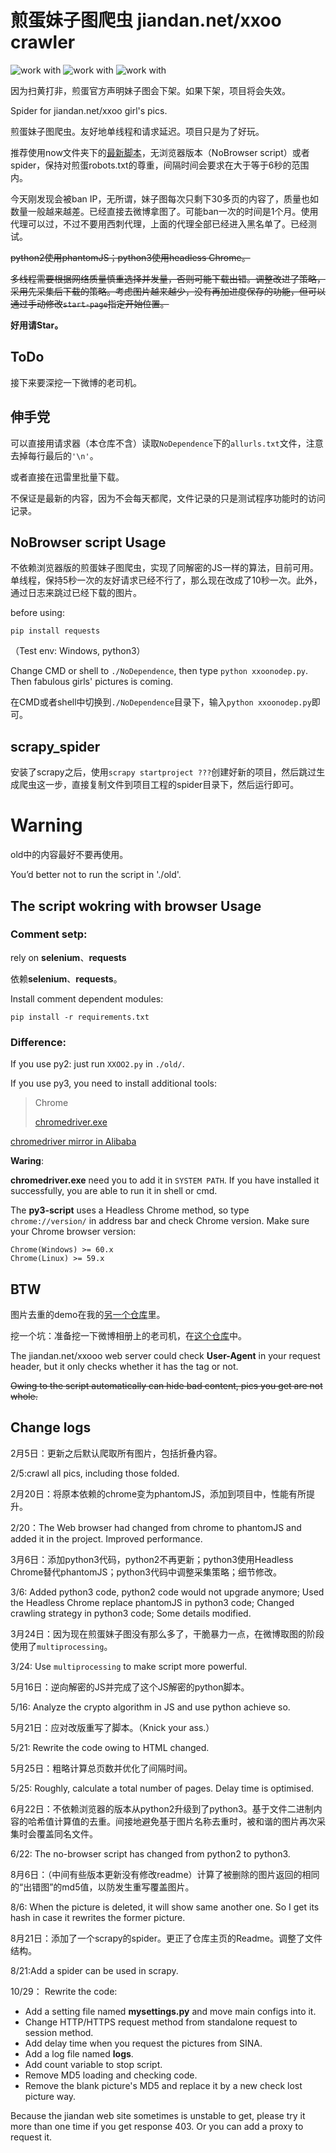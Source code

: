 # 煎蛋妹子图爬虫 jiandan.net/xxoo crawler 

![work with](https://img.shields.io/badge/py2-NoBrowser-green.svg)
![work with](https://img.shields.io/badge/py3-Browser&Selenium-blue.svg)
![work with](https://img.shields.io/badge/py2-Browser&Selenium-red.svg)

因为扫黄打非，煎蛋官方声明妹子图会下架。如果下架，项目将会失效。

Spider for jiandan.net/xxoo girl's pics. 

煎蛋妹子图爬虫。友好地单线程和请求延迟。项目只是为了好玩。

推荐使用now文件夹下的[最新脚本](https://github.com/B1u3Buf4/JiandaXOcrawler/blob/master/now/NoDependence)，无浏览器版本（NoBrowser script）或者spider，保持对煎蛋robots.txt的尊重，间隔时间会要求在大于等于6秒的范围内。

今天刚发现会被ban IP，无所谓，妹子图每次只剩下30多页的内容了，质量也如数量一般越来越差。已经直接去微博拿图了。可能ban一次的时间是1个月。使用代理可以过，不过不要用西刺代理，上面的代理全部已经进入黑名单了。已经测试。

~~python2使用phantomJS；python3使用headless Chrome。~~

~~多线程需要根据网络质量慎重选择并发量，否则可能下载出错。调整改进了策略，采用先采集后下载的策略。考虑图片越来越少，没有再加进度保存的功能，但可以通过手动修改`start-page`指定开始位置。~~

**好用请Star。**

## ToDo

接下来要深挖一下微博的老司机。

## 伸手党

可以直接用请求器（本仓库不含）读取`NoDependence`下的`allurls.txt`文件，注意去掉每行最后的`'\n'`。

或者直接在迅雷里批量下载。

不保证是最新的内容，因为不会每天都爬，文件记录的只是测试程序功能时的访问记录。

## NoBrowser script Usage ##

不依赖浏览器版的煎蛋妹子图爬虫，实现了同解密的JS一样的算法，目前可用。单线程，保持5秒一次的友好请求已经不行了，那么现在改成了10秒一次。此外，通过日志来跳过已经下载的图片。

before using:

    pip install requests

（Test env: Windows, python3）

Change CMD or shell to `./NoDependence`, then type `python xxoonodep.py`. Then fabulous girls' pictures is coming.

在CMD或者shell中切换到`./NoDependence`目录下，输入`python xxoonodep.py`即可。

## scrapy_spider ##

安装了scrapy之后，使用`scrapy startproject ???`创建好新的项目，然后跳过生成爬虫这一步，直接复制文件到项目工程的spider目录下，然后运行即可。

# Warning #

old中的内容最好不要再使用。

You’d better not to run the script in './old'.

## The script wokring with browser Usage ##

### Comment setp: ###

rely on **selenium**、**requests**

依赖**selenium**、**requests**。

Install comment dependent modules:

    pip install -r requirements.txt

### Difference: ###

If you use py2: just run `XXOO2.py` in `./old/`.

If you use py3, you need to install additional tools:
> Chrome
>
> [chromedriver.exe](http://chromedriver.storage.googleapis.com/)

[chromedriver mirror in Alibaba](http://npm.taobao.org/mirrors/chromedriver/)

**Waring**:

**chromedriver.exe** need you to add it in `SYSTEM PATH`. If you have installed it successfully, you are able to run it in shell or cmd.

The **py3-script** uses a Headless Chrome method, so type `chrome://version/` in address bar and check Chrome version. Make sure your Chrome browser version:

    Chrome(Windows) >= 60.x
    Chrome(Linux) >= 59.x

## BTW ##

图片去重的demo在我的[另一个仓库](https://github.com/B1u3Buf4/de-duplication)里。

挖一个坑：准备挖一下微博相册上的老司机，在[这个仓库](https://github.com/B1u3Buf4/WeiboDriver)中。

The jiandan.net/xxooo web server could check **User-Agent** in your request header, but it only checks whether it has the tag or not.

~~Owing to the script automatically can hide bad content, pics you get are not whole.~~

## Change logs ##

2月5日：更新之后默认爬取所有图片，包括折叠内容。

2/5:crawl all pics, including those folded.

2月20日：将原本依赖的chrome变为phantomJS，添加到项目中，性能有所提升。

2/20：The Web browser had changed from chrome to phantomJS and added it in the project. Improved performance.

3月6日：添加python3代码，python2不再更新；python3使用Headless Chrome替代phantomJS；python3代码中调整采集策略；细节修改。

3/6: Added python3 code, python2 code would not upgrade anymore; Used the Headless Chrome replace phantomJS in python3 code; Changed crawling strategy in python3 code; Some details modified.

3月24日：因为现在煎蛋妹子图没有那么多了，干脆暴力一点，在微博取图的阶段使用了`multiprocessing`。

3/24: Use `multiprocessing` to make script more powerful.

5月16日：逆向解密的JS并完成了这个JS解密的python脚本。

5/16: Analyze the crypto algorithm in JS and use python achieve so.

5月21日：应对改版重写了脚本。（Knick your ass.）

5/21: Rewrite the code owing to HTML changed.

5月25日：粗略计算总页数并优化了间隔时间。

5/25: Roughly, calculate a total number of pages. Delay time is optimised.

6月22日：不依赖浏览器的版本从python2升级到了python3。基于文件二进制内容的哈希值计算值的去重。间接地避免基于图片名称去重时，被和谐的图片再次采集时会覆盖同名文件。

6/22:  The no-browser script has changed from python2 to python3.

8月6日：（中间有些版本更新没有修改readme）计算了被删除的图片返回的相同的“出错图”的md5值，以防发生重写覆盖图片。

8/6: When the picture is deleted, it will show same another one. So I get its hash in case it rewrites the former picture.

8月21日：添加了一个scrapy的spider。更正了仓库主页的Readme。调整了文件结构。

8/21:Add a spider can be used in scrapy.

10/29： Rewrite the code: 

- Add a setting file named **mysettings.py** and move main configs into it.
- Change HTTP/HTTPS request method from standalone request to session method.
- Add delay time when you request the pictures from SINA.
- Add a log file named **logs**.
- Add count variable to stop script.
- Remove MD5 loading and checking code.
- Remove the blank picture's MD5 and replace it by a new check lost picture way.

Because the jiandan web site sometimes is unstable to get, please try it more than one time if you get response 403. Or you can add a proxy to request it.
